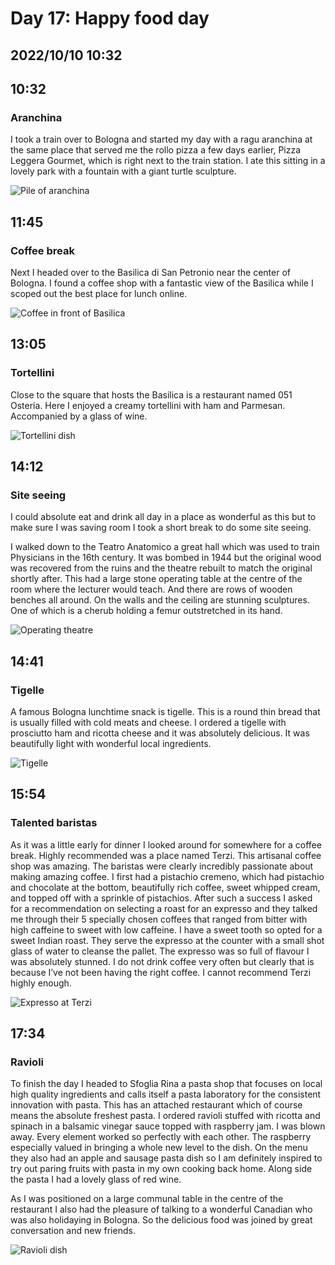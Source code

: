 # Day 17: Happy food day 
## 2022/10/10 10:32

## 10:32
### Aranchina

I took a train over to Bologna and started my day with a ragu aranchina at the same place that served me the rollo pizza a few days earlier, Pizza Leggera Gourmet, which is right next to the train station. I ate this sitting in a lovely  park with a fountain with a giant turtle sculpture. 

![Pile of aranchina](https://raw.githubusercontent.com/benknight135/thirty-knights-posts/main/data/day17/aranchina.jpeg)

## 11:45
### Coffee break

Next I headed over to the Basilica di San Petronio near the center of Bologna. I found a coffee shop with a fantastic view of the Basilica while I scoped out the best place for lunch online. 

![Coffee in front of Basilica](https://raw.githubusercontent.com/benknight135/thirty-knights-posts/main/data/day17/basilica-coffee.jpeg)

## 13:05
### Tortellini

Close to the square that hosts the Basilica is a restaurant named 051 Osteria. Here I enjoyed a creamy tortellini with ham and Parmesan. Accompanied by a glass of wine. 

![Tortellini dish](https://raw.githubusercontent.com/benknight135/thirty-knights-posts/main/data/day17/tortellini.jpeg)

## 14:12
### Site seeing

I could absolute eat and drink all day in a place as wonderful as this but to make sure I was saving room I took a short break to do some site seeing. 

I walked down to the Teatro Anatomico a great hall which was used to train Physicians in the 16th century. It was bombed in 1944 but the original wood was recovered from the ruins and the theatre rebuilt to match the original shortly after. This had a large stone operating table at the centre of the room where the lecturer would teach. And there are rows of wooden benches all around. On the walls and the ceiling are stunning sculptures. One of which is a cherub holding a femur outstretched in its hand.

![Operating theatre](https://raw.githubusercontent.com/benknight135/thirty-knights-posts/main/data/day17/operating-theatre.jpeg)

## 14:41
### Tigelle

A famous Bologna lunchtime snack is tigelle. This is a round thin bread that is usually filled with cold meats and cheese. I ordered a tigelle with prosciutto ham and ricotta cheese and it was absolutely delicious. It was beautifully light with wonderful local ingredients.

![Tigelle](https://raw.githubusercontent.com/benknight135/thirty-knights-posts/main/data/day17/tigelle.jpeg)

## 15:54
### Talented baristas

As it was a little early for dinner I looked around for somewhere for a coffee break. Highly recommended was a place named Terzi. This artisanal coffee shop was amazing. The baristas were clearly incredibly passionate about making amazing coffee. I first had a pistachio cremeno, which had pistachio and chocolate at the bottom, beautifully rich coffee, sweet whipped cream, and topped off with a sprinkle of pistachios. After such a success I asked for a recommendation on selecting a roast for an expresso and they talked me through their 5 specially chosen coffees that ranged from bitter with high caffeine to sweet with low caffeine. I have a sweet tooth so opted for a sweet Indian roast. They serve the expresso at the counter with a small shot glass of water to cleanse the pallet. The expresso was so full of flavour I was absolutely stunned. I do not drink coffee very often but clearly that is because I’ve not been having the right coffee. I cannot recommend Terzi highly enough.

![Expresso at Terzi](https://raw.githubusercontent.com/benknight135/thirty-knights-posts/main/data/day17/expresso.jpeg)

## 17:34
### Ravioli

To finish the day I headed to Sfoglia Rina a pasta shop that focuses on local high quality ingredients and calls itself a pasta laboratory for the consistent innovation with pasta. This has an attached restaurant which of course means the absolute freshest pasta. I ordered ravioli stuffed with ricotta and spinach in a balsamic vinegar sauce topped with raspberry jam. I was blown away. Every element worked so perfectly with each other. The raspberry especially valued in bringing a whole new level to the dish. On the menu they also had an apple and sausage pasta dish so I am definitely inspired to try out paring fruits with pasta in my own cooking back home. Along side the pasta I had a lovely glass of red wine. 

As I was positioned on a large communal table in the centre of the restaurant I also had the pleasure of talking to a wonderful Canadian who was also holidaying in Bologna. So the delicious food was joined by great conversation and new friends. 

![Ravioli dish](https://raw.githubusercontent.com/benknight135/thirty-knights-posts/main/data/day17/ravioli.jpeg)
